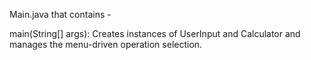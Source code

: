 Main.java that contains - 

main(String[] args):
Creates instances of UserInput and Calculator and manages the menu-driven operation selection.
